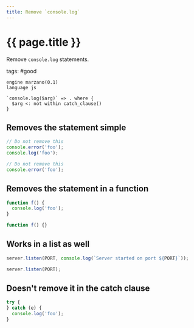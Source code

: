 ```yaml
---
title: Remove `console.log`
---
```


# {{ page.title }}

Remove `console.log` statements.

tags: #good

```grit
engine marzano(0.1)
language js

`console.log($arg)` => . where {
  $arg <: not within catch_clause()
}
```

## Removes the statement simple

```javascript
// Do not remove this
console.error('foo');
console.log('foo');
```

```javascript
// Do not remove this
console.error('foo');
```

## Removes the statement in a function

```javascript
function f() {
  console.log('foo');
}
```

```typescript
function f() {}
```

## Works in a list as well

```javascript
server.listen(PORT, console.log(`Server started on port ${PORT}`));
```

```typescript
server.listen(PORT);
```

## Doesn't remove it in the catch clause

```javascript
try {
} catch (e) {
  console.log('foo');
}
```
